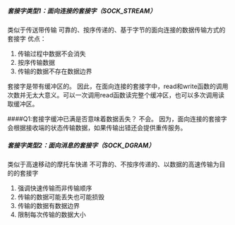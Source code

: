 ##### 套接字类型1：面向连接的套接字（SOCK_STREAM）
类似于传送带传输
可靠的、按序传递的、基于字节的面向连接的数据传输方式的套接字
优点：
1. 传输过程中数据不会消失
2. 按序传输数据
3. 传输的数据不存在数据边界

套接字是带有缓冲区的。
因此，在面向连接的套接字中，read和write函数的调用次数并无太大意义。可以一次调用read函数读完整个缓冲区，也可以多次调用读取缓冲区。

####Q1:套接字缓冲已满是否意味着数据丢失？
不会。
因为，面向连接的套接字会根据接收端的状态传输数据，如果传输出错还会提供重传服务。

##### 套接字类型2：面向消息的套接字（SOCK_DGRAM）
类似于高速移动的摩托车快递
不可靠的、不按序传递的、以数据的高速传输为目的的套接字
1. 强调快速传输而非传输顺序
2. 传输的数据可能丢失也可能损毁
3. 传输的数据有数据边界
4. 限制每次传输的数据大小
